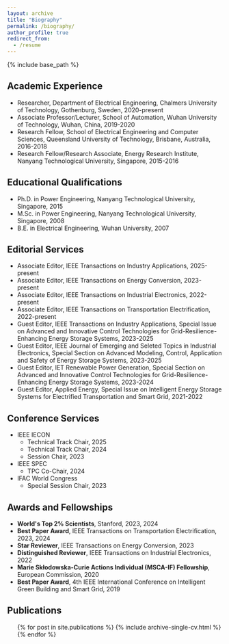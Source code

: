 ```yaml
---
layout: archive
title: "Biography"
permalink: /biography/
author_profile: true
redirect_from:
  - /resume
---
```


{% include base_path %}

Academic Experience
------
* Researcher, Department of Electrical Engineering, Chalmers University of Technology, Gothenburg, Sweden, 2020-present
* Associate Professor/Lecturer, School of Automation, Wuhan University of Technology, Wuhan, China, 2019-2020
* Research Fellow, School of Electrical Engineering and Computer Sciences, Queensland University of Technology, Brisbane, Australia, 2016-2018
* Research Fellow/Research Associate, Energy Research Institute, Nanyang Technological University, Singapore, 2015-2016

Educational Qualifications
------
* Ph.D. in Power Engineering, Nanyang Technological University, Singapore, 2015
* M.Sc. in Power Engineering, Nanyang Technological University, Singapore, 2008
* B.E. in Electrical Engineering, Wuhan University, 2007

Editorial Services
------
- Associate Editor, IEEE Transactions on Industry Applications, 2025-present
- Associate Editor, IEEE Transactions on Energy Conversion, 2023-present
- Associate Editor, IEEE Transactions on Industrial Electronics, 2022-present
- Associate Editor, IEEE Transactions on Transportation Electrification, 2022-present
- Guest Editor, IEEE Transactions on Industry Applications, Special Issue on Advanced and Innovative Control Technologies for Grid-Resilience-Enhancing Energy Storage Systems, 2023-2025
- Guest Editor, IEEE Journal of Emerging and Seleted Topics in Industrial Electronics, Special Section on  Advanced Modeling, Control, Application and Safety of Energy Storage Systems, 2023-2025
- Guest Editor, IET Renewable Power Generation, Special Section on Advanced and Innovative Control Technologies for Grid-Resilience-Enhancing Energy Storage Systems, 2023-2024
- Guest Editor, Applied Energy, Special Issue on Intelligent Energy Storage Systems for Electrified Transportation and Smart Grid, 2021-2022

Conference Services
------
* IEEE IECON
	* Technical Track Chair, 2025
	* Technical Track Chair, 2024
	* Session Chair, 2023
* IEEE SPEC
	* TPC Co-Chair, 2024
* IFAC World Congress
	* Special Session Chair, 2023

Awards and Fellowships
------
*  **World's Top 2% Scientists**, Stanford, 2023, 2024
*  **Best Paper Award**, IEEE Transactions on Transportation Electrification, 2023, 2024
*  **Star Reviewer**, IEEE Transactions on Energy Conversion, 2023
*  **Distinguished Reviewer**, IEEE Transactions on Industrial Electronics, 2022
*  **Marie Skłodowska-Curie Actions Individual (MSCA-IF) Fellowship**, European Commission, 2020
*  **Best Paper Award**, 4th IEEE International Conference on Intelligent Green Building and Smart Grid, 2019

Publications
------
  <ul>{% for post in site.publications %}
    {% include archive-single-cv.html %}
  {% endfor %}</ul>
  
<!--Talks
------
  <ul>{% for post in site.talks %}
    {% include archive-single-talk-cv.html %}
  {% endfor %}</ul>
 -->  
  
